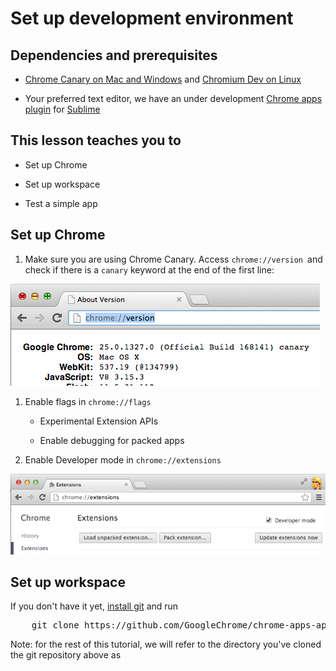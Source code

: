 # Set up development environment

## Dependencies and prerequisites

* [Chrome Canary on Mac and Windows](https://tools.google.com/dlpage/chromesxs) and [Chromium Dev on Linux](http://www.chromium.org/getting-involved/dev-channel#TOC-Linux)

* Your preferred text editor, we have an under development [Chrome apps plugin](http://chrome-api.storage.googleapis.com/index.html) for [Sublime](http://www.sublimetext.com)

## This lesson teaches you to

* Set up Chrome

* Set up workspace

* Test a simple app

## Set up Chrome

1. Make sure you are using Chrome Canary. Access 
`chrome://version
`and check if there is a `canary` keyword at the end of the first line:

![Checking Chrome version](lab1_setup/imgs/screenshot1.png)

1. Enable flags in `chrome://flags`

    * Experimental Extension APIs

    * Enable debugging for packed apps

1. Enable Developer mode in `chrome://extensions
`

![Enabling developer mode](lab1_setup/imgs/screenshot2.png)

## Set up workspace

If you don't have it yet, [install git](https://help.github.com/articles/set-up-git) and run 

<pre>
    git clone https://github.com/GoogleChrome/chrome-apps-appcelerated-tutorial
</pre>

Note: for the rest of this tutorial, we will refer to the directory you've cloned the git repository above as <tutorial>

